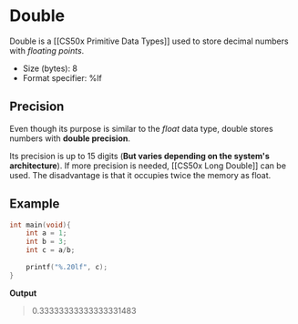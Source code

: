 # Double
Double is a [[CS50x Primitive Data Types]] used to store decimal numbers with *floating points*.

- Size (bytes): 8
- Format specifier: %lf

## Precision
Even though its purpose is similar to the *float* data type, double stores numbers with **double precision**.

Its precision is up to 15 digits (**But varies depending on the system's architecture**). If more precision is needed, [[CS50x Long Double]] can be used.
The disadvantage is that it occupies twice the memory as float.

## Example
```C
int main(void){
    int a = 1; 
    int b = 3;
    int c = a/b;
    
    printf("%.20lf", c);
}
```

**Output**
> 0.33333333333333331483
